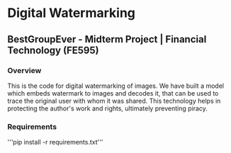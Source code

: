 # Digital Watermarking 
## BestGroupEver - Midterm Project | Financial Technology (FE595)

### Overview
This is the code for digital watermarking of images. We have built a model which embeds watermark to images and decodes it, that can be used to trace the original user with whom it was shared. This technology helps in protecting the author's work and rights, ultimately preventing piracy.

### Requirements
'''pip install -r requirements.txt'''

